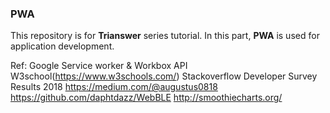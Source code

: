 ### PWA

This repository is for **Trianswer** series tutorial. In this part, **PWA** is used for application development.













Ref:
Google Service worker & Workbox API
W3school(https://www.w3schools.com/)
Stackoverflow Developer Survey Results 2018
https://medium.com/@augustus0818
https://github.com/daphtdazz/WebBLE
http://smoothiecharts.org/
